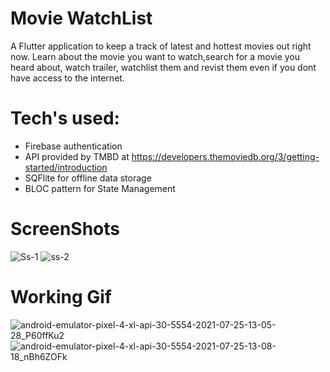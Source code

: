 # Movie WatchList

A Flutter application to keep a track of latest and hottest movies out right now.
Learn about the movie you want to watch,search for a movie you heard about,
watch trailer, watchlist them and revist them even if you dont have access to the internet.

# Tech's used:
* Firebase authentication
* API provided by TMBD at https://developers.themoviedb.org/3/getting-started/introduction
* SQFlite for offline data storage 
* BLOC pattern for State Management

# ScreenShots
![Ss-1](https://user-images.githubusercontent.com/57345214/126890985-cfa9b6a0-b961-496d-87be-a19e3713885f.jpg)
![ss-2](https://user-images.githubusercontent.com/57345214/126890990-7d1f11ec-1299-47cc-8f6f-c56fb9422b12.jpg)

# Working Gif

![android-emulator-pixel-4-xl-api-30-5554-2021-07-25-13-05-28_P60ffKu2](https://user-images.githubusercontent.com/57345214/126891771-067efc5c-4746-4566-8f01-f2dc0630ed0e.gif)
![android-emulator-pixel-4-xl-api-30-5554-2021-07-25-13-08-18_nBh6ZOFk](https://user-images.githubusercontent.com/57345214/126891774-d2a03e48-9ecf-40b7-969e-5d9406a08e67.gif)

